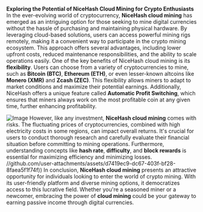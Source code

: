 **Exploring the Potential of NiceHash Cloud Mining for Crypto Enthusiasts**
In the ever-evolving world of cryptocurrency, **NiceHash cloud mining** has emerged as an intriguing option for those seeking to mine digital currencies without the hassle of purchasing and maintaining physical hardware. By leveraging cloud-based solutions, users can access powerful mining rigs remotely, making it a convenient way to participate in the crypto mining ecosystem. This approach offers several advantages, including lower upfront costs, reduced maintenance responsibilities, and the ability to scale operations easily.
One of the key benefits of NiceHash cloud mining is its **flexibility**. Users can choose from a variety of cryptocurrencies to mine, such as **Bitcoin (BTC)**, **Ethereum (ETH)**, or even lesser-known altcoins like **Monero (XMR)** and **Zcash (ZEC)**. This flexibility allows miners to adapt to market conditions and maximize their potential earnings. Additionally, NiceHash offers a unique feature called **Automatic Profit Switching**, which ensures that miners always work on the most profitable coin at any given time, further enhancing profitability.

![Image](https://github.com/user-attachments/assets/d7419ec9-dc67-403f-bf28-8faea5f1f74f)
However, like any investment, **NiceHash cloud mining** comes with risks. The fluctuating prices of cryptocurrencies, combined with high electricity costs in some regions, can impact overall returns. It's crucial for users to conduct thorough research and carefully evaluate their financial situation before committing to mining operations. Furthermore, understanding concepts like **hash rate**, **difficulty**, and **block rewards** is essential for maximizing efficiency and minimizing losses.
 //github.com/user-attachments/assets/d7419ec9-dc67-403f-bf28-8faea5f1f74f))
In conclusion, **NiceHash cloud mining** presents an attractive opportunity for individuals looking to enter the world of crypto mining. With its user-friendly platform and diverse mining options, it democratizes access to this lucrative field. Whether you're a seasoned miner or a newcomer, embracing the power of **cloud mining** could be your gateway to earning passive income through digital currencies.

